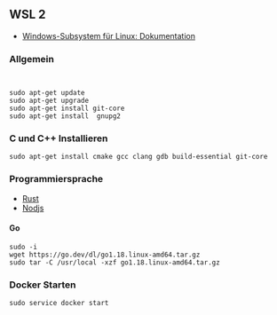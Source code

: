 ## WSL 2

* [Windows-Subsystem für Linux: Dokumentation](https://docs.microsoft.com/de-de/windows/wsl/)

### Allgemein

```


sudo apt-get update
sudo apt-get upgrade
sudo apt-get install git-core
sudo apt-get install  gnupg2

```

### C und C++ Installieren

```
sudo apt-get install cmake gcc clang gdb build-essential git-core
```
### Programmiersprache

* [Rust](https://www.rust-lang.org/)
* [Nodjs](https://github.com/nodesource/distributions/blob/master/README.md)
#### Go

```
sudo -i
wget https://go.dev/dl/go1.18.linux-amd64.tar.gz
sudo tar -C /usr/local -xzf go1.18.linux-amd64.tar.gz
```

### Docker Starten

```
sudo service docker start

````
